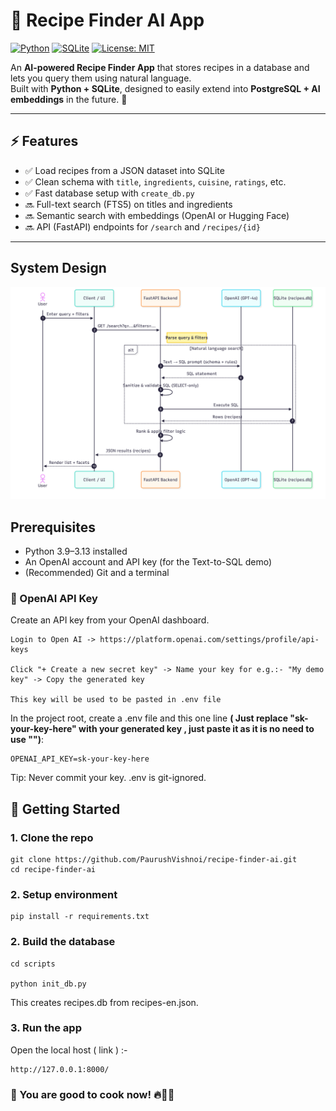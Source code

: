 # 🍲 Recipe Finder AI App

[![Python](https://img.shields.io/badge/Python-3.9%2B-blue)](https://www.python.org/)
[![SQLite](https://img.shields.io/badge/Database-SQLite-green)](https://www.sqlite.org/)
[![License: MIT](https://img.shields.io/badge/License-MIT-yellow.svg)](LICENSE)

An **AI-powered Recipe Finder App** that stores recipes in a database and lets you query them using natural language.  
Built with **Python + SQLite**, designed to easily extend into **PostgreSQL + AI embeddings** in the future. 🚀

---

## ⚡ Features
- ✅ Load recipes from a JSON dataset into SQLite  
- ✅ Clean schema with `title`, `ingredients`, `cuisine`, `ratings`, etc.  
- ✅ Fast database setup with `create_db.py`  
- 🔜 Full-text search (FTS5) on titles and ingredients  
- 🔜 Semantic search with embeddings (OpenAI or Hugging Face)  
- 🔜 API (FastAPI) endpoints for `/search` and `/recipes/{id}`  

---

## System Design

![System Design Diagram](docs/Sequence_diagram.png)

##  Prerequisites

- Python 3.9–3.13 installed
- An OpenAI account and API key (for the Text-to-SQL demo)
- (Recommended) Git and a terminal

### 🔐 OpenAI API Key

Create an API key from your OpenAI dashboard.
```
Login to Open AI -> https://platform.openai.com/settings/profile/api-keys

Click "+ Create a new secret key" -> Name your key for e.g.:- "My demo key" -> Copy the generated key 

This key will be used to be pasted in .env file
```
In the project root, create a .env file and this one line **( Just replace "sk-your-key-here" with your generated key , just paste it as it is no need to use "")**:
```
OPENAI_API_KEY=sk-your-key-here
```
Tip: Never commit your key. .env is git-ignored.

## 🚀 Getting Started

### 1. Clone the repo
```
git clone https://github.com/PaurushVishnoi/recipe-finder-ai.git
cd recipe-finder-ai
```

### 2. Setup environment
```
pip install -r requirements.txt
```

### 2. Build the database
```
cd scripts 

python init_db.py
```

This creates recipes.db from recipes-en.json.

### 3. Run the app 

Open the local host ( link ) :-
```
http://127.0.0.1:8000/
```


### 🥳 You are good to cook now! 🔥🍳🥗